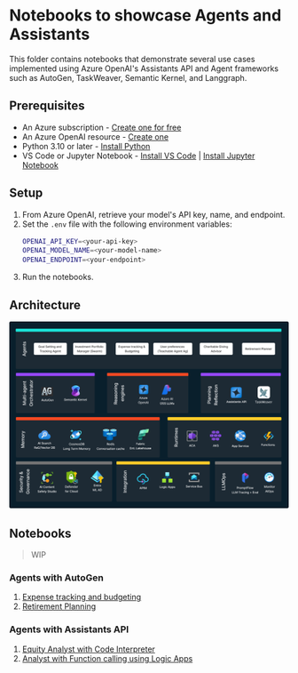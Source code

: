 # Notebooks to showcase Agents and Assistants

This folder contains notebooks that demonstrate several use cases implemented using Azure OpenAI's Assistants API and Agent frameworks such as AutoGen, TaskWeaver, Semantic Kernel, and Langgraph. 

## Prerequisites

- An Azure subscription - [Create one for free](https://azure.microsoft.com/free/)
- An Azure OpenAI resource - [Create one](https://ms.portal.azure.com/#create/Microsoft.CognitiveServicesOpenAIAccount)
- Python 3.10 or later - [Install Python](https://www.python.org/downloads/)
- VS Code or Jupyter Notebook - [Install VS Code](https://code.visualstudio.com/download) | [Install Jupyter Notebook](https://jupyter.org/install)

## Setup

1. From Azure OpenAI, retrieve your model's API key, name, and endpoint.
1. Set the `.env` file with the following environment variables:
    ```bash
    OPENAI_API_KEY=<your-api-key>
    OPENAI_MODEL_NAME=<your-model-name>
    OPENAI_ENDPOINT=<your-endpoint>
    ```
1. Run the notebooks.

## Architecture
![](../assets/images/agents-block-diagram.png)

## Notebooks

> WIP
### Agents with AutoGen
1. [Expense tracking and budgeting](./autogen/notebooks/expense-tracking-budgeting.ipynb)
1. [Retirement Planning](./autogen/notebooks/retirement-planning.ipynb)

### Agents with Assistants API
1. [Equity Analyst with Code Interpreter](./assistants-api/azure-openai/equity-analyst.ipynb)
1. [Analyst with Function calling using Logic Apps](./assistants-api/azure-openai/function-calling-ea.ipynb)
